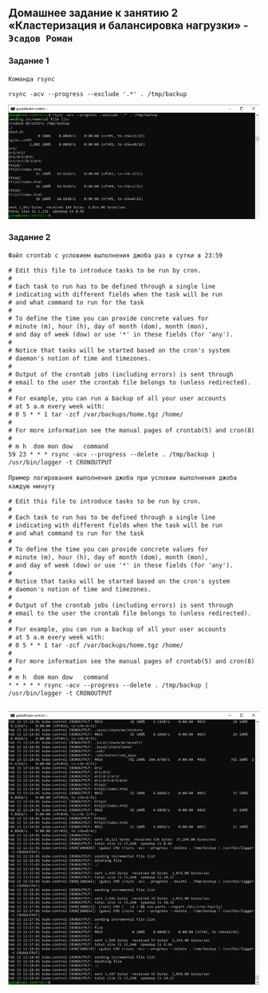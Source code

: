 Домашнее задание к занятию 2 «Кластеризация и балансировка нагрузки» - `Эсадов Роман`
---
### Задание 1
`Команда rsync`
```
rsync -acv --progress --exclude '.*' . /tmp/backup
```
![Rsync /tmp/backup](https://github.com/BeastieBoy93/sflt-homeworks/blob/main/tmp-backup.png)
### Задание 2
`Файл crontab с условием выполнения джоба раз в сутки в 23:59`
```
# Edit this file to introduce tasks to be run by cron.
#
# Each task to run has to be defined through a single line
# indicating with different fields when the task will be run
# and what command to run for the task
#
# To define the time you can provide concrete values for
# minute (m), hour (h), day of month (dom), month (mon),
# and day of week (dow) or use '*' in these fields (for 'any').
#
# Notice that tasks will be started based on the cron's system
# daemon's notion of time and timezones.
#
# Output of the crontab jobs (including errors) is sent through
# email to the user the crontab file belongs to (unless redirected).
#
# For example, you can run a backup of all your user accounts
# at 5 a.m every week with:
# 0 5 * * 1 tar -zcf /var/backups/home.tgz /home/
#
# For more information see the manual pages of crontab(5) and cron(8)
#
# m h  dom mon dow   command
59 23 * * * rsync -acv --progress --delete . /tmp/backup | /usr/bin/logger -t CRONOUTPUT
```
`Пример логирования выполнения джоба при условии выполнения джоба каждую минуту`
```
# Edit this file to introduce tasks to be run by cron.
#
# Each task to run has to be defined through a single line
# indicating with different fields when the task will be run
# and what command to run for the task
#
# To define the time you can provide concrete values for
# minute (m), hour (h), day of month (dom), month (mon),
# and day of week (dow) or use '*' in these fields (for 'any').
#
# Notice that tasks will be started based on the cron's system
# daemon's notion of time and timezones.
#
# Output of the crontab jobs (including errors) is sent through
# email to the user the crontab file belongs to (unless redirected).
#
# For example, you can run a backup of all your user accounts
# at 5 a.m every week with:
# 0 5 * * 1 tar -zcf /var/backups/home.tgz /home/
#
# For more information see the manual pages of crontab(5) and cron(8)
#
# m h  dom mon dow   command
* * * * * rsync -acv --progress --delete . /tmp/backup | /usr/bin/logger -t CRONOUTPUT
```
![cron](https://github.com/BeastieBoy93/sflt-homeworks/blob/main/cron.png)
---
